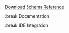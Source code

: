 
[Download](/download)
[Schema Reference](/schema/latest/chalet-json)

:break
Documentation
[](/)
[](/getting-started)
[](/managing-dependencies)
[](/creating-targets)
[](/describing-the-distribution)
[](/command-usage)
[](/the-settings-file)
[](/further-reading)

:break
IDE Integration
[](/ides/visual-studio-code)


<!-- Other -->
<!-- [](/contact) -->

<!-- Dev  -->
<!-- [](/sandbox) -->
